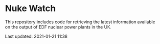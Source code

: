 # Nuke Watch

This repository includes code for retrieving the latest information available on the output of EDF nuclear power plants in the UK.

Last updated: 2021-01-21 11:38